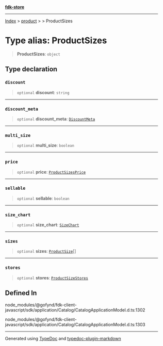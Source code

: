 [**fdk-store**](../../../README.md)
***

[Index](../../../API.md) > [product](../../README.md) > [<internal>](../README.md) > ProductSizes

# Type alias: ProductSizes

> **ProductSizes**: `object`

## Type declaration

### `discount`

> `optional` **discount**: `string`

***

### `discount_meta`

> `optional` **discount\_meta**: [`DiscountMeta`](type-alias.DiscountMeta.md)

***

### `multi_size`

> `optional` **multi\_size**: `boolean`

***

### `price`

> `optional` **price**: [`ProductSizesPrice`](type-alias.ProductSizesPrice.md)

***

### `sellable`

> `optional` **sellable**: `boolean`

***

### `size_chart`

> `optional` **size\_chart**: [`SizeChart`](type-alias.SizeChart.md)

***

### `sizes`

> `optional` **sizes**: [`ProductSize`](type-alias.ProductSize.md)[]

***

### `stores`

> `optional` **stores**: [`ProductSizeStores`](type-alias.ProductSizeStores.md)

## Defined In

node\_modules/@gofynd/fdk-client-javascript/sdk/application/Catalog/CatalogApplicationModel.d.ts:1302

node\_modules/@gofynd/fdk-client-javascript/sdk/application/Catalog/CatalogApplicationModel.d.ts:1303

***
Generated using [TypeDoc](https://typedoc.org/) and [typedoc-plugin-markdown](https://www.npmjs.com/package/typedoc-plugin-markdown)
